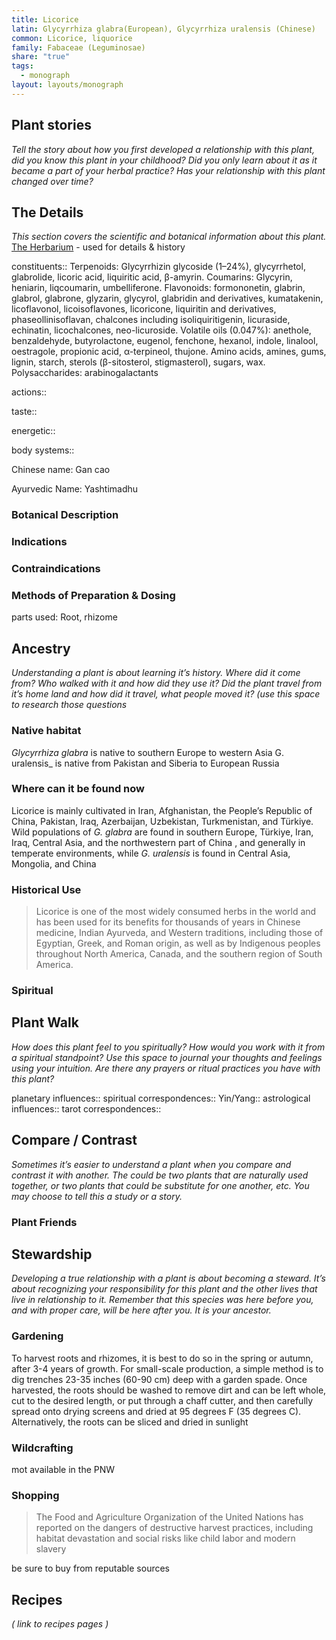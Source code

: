 ```yaml
---
title: Licorice
latin: Glycyrrhiza glabra(European), Glycyrrhiza uralensis (Chinese)
common: Licorice, liquorice
family: Fabaceae (Leguminosae)
share: "true"
tags:
  - monograph
layout: layouts/monograph
---
```

## Plant stories
_Tell the story about how you first developed a relationship with this plant, did you know this plant in your childhood? Did you only learn about it as it became a part of your herbal practice? Has your relationship with this plant changed over time?_

## The Details
_This section covers the scientific and botanical information about this plant._
[The Herbarium](https://herbarium.theherbalacademy.com/monograph/wild-yam/) - used for details & history

constituents::
Terpenoids: Glycyrrhizin glycoside (1–24%), glycyrrhetol, glabrolide, licoric acid, liquiritic acid, β-amyrin. Coumarins: Glycyrin, heniarin, liqcoumarin, umbelliferone. Flavonoids: formononetin, glabrin, glabrol, glabrone, glyzarin, glycyrol, glabridin and derivatives, kumatakenin, licoflavonol, licoisoflavones, licoricone, liquiritin and derivatives, phaseollinisoflavan, chalcones including isoliquiritigenin, licuraside, echinatin, licochalcones, neo-licuroside. Volatile oils (0.047%): anethole, benzaldehyde, butyrolactone, eugenol, fenchone, hexanol, indole, linalool, oestragole, propionic acid, α-terpineol, thujone. Amino acids, amines, gums, lignin, starch, sterols (β-sitosterol, stigmasterol), sugars, wax. Polysaccharides: arabinogalactants

actions::

taste::

energetic::

body systems::

Chinese name: Gan cao

Ayurvedic Name: Yashtimadhu

### Botanical Description



### Indications

### Contraindications

### Methods of Preparation & Dosing
parts used: Root, rhizome

## Ancestry
_Understanding a plant is about learning it’s history. Where did it come from? Who walked with it and how did they use it? Did the plant travel from it’s home land and how did it travel, what people moved it? (use this space to research those questions_

### Native habitat
_Glycyrrhiza glabra_ is native to southern Europe to western Asia
G. uralensis_ is native from Pakistan and Siberia to European Russia

### Where can it be found now
Licorice is mainly cultivated in Iran, Afghanistan, the People’s Republic of China, Pakistan, Iraq, Azerbaijan, Uzbekistan, Turkmenistan, and Türkiye. Wild populations of _G. glabra_ are found in southern Europe, Türkiye, Iran, Iraq, Central Asia, and the northwestern part of China , and generally in temperate environments, while _G. uralensis_ is found in Central Asia, Mongolia, and China

### Historical Use
> Licorice is one of the most widely consumed herbs in the world and has been used for its benefits for thousands of years in Chinese medicine, Indian Ayurveda, and Western traditions, including those of Egyptian, Greek, and Roman origin, as well as by Indigenous peoples throughout North America, Canada, and the southern region of South America.



### Spiritual





## Plant Walk
_How does this plant feel to you spiritually? How would you work with it from a spiritual standpoint? Use this space to journal your thoughts and feelings using your intuition. Are there any prayers or ritual practices you have with this plant?_

planetary influences::
spiritual correspondences::
Yin/Yang::
astrological influences::
tarot correspondences::

## Compare / Contrast
_Sometimes it’s easier to understand a plant when you compare and contrast it with another. The could be two plants that are naturally used together, or two plants that could be substitute for one another, etc. You may choose to tell this a study or a story._

### Plant Friends


## Stewardship
_Developing a true relationship with a plant is about becoming a steward. It’s about recognizing your responsibility for this plant and the other lives that live in relationship to it. Remember that this species was here before you, and with proper care, will be here after you. It is your ancestor._

### Gardening
To harvest roots and rhizomes, it is best to do so in the spring or autumn, after 3-4 years of growth. For small-scale production, a simple method is to dig trenches 23-35 inches (60-90 cm) deep with a garden spade. Once harvested, the roots should be washed to remove dirt and can be left whole, cut to the desired length, or put through a chaff cutter, and then carefully spread onto drying screens and dried at 95 degrees F (35 degrees C). Alternatively, the roots can be sliced and dried in sunlight

### Wildcrafting
mot available in the PNW

### Shopping
> The Food and Agriculture Organization of the United Nations has reported on the dangers of destructive harvest practices, including habitat devastation and social risks like child labor and modern slavery

be sure to buy from reputable sources


## Recipes
_( link to recipes pages )_
